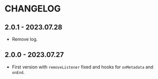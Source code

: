 # CHANGELOG

## 2.0.1 - 2023.07.28

- Remove log.

## 2.0.0 - 2023.07.27

- First version with `removeListener` fixed and hooks for `onMetadata` and `onEnd`.
